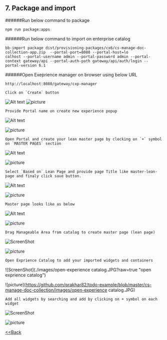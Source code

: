 ## 7. Package and import

######Run below command to package
````
npm run package:apps
````

######Run below command to import on enterprise catalog
````
bb-import package dist/provisioning-packages/cx6/cs-manage-doc-collection-app.zip  --portal-port=8080 --portal-host=lo
calhost --portal-username admin --portal-password admin --portal-context gateway/api --portal-auth-path gateway/api/auth/login --portal-version 6.1
````
######Open Exeprience manager on browser using below URL
````
http://localhost:8080/gateway/cxp-manager
```` 
````
Click on `Create` button
````
![Alt text](./images/create-experience-button.jpg?raw=true "Create button")
![picture](https://github.com/prakhar82/todo-example/blob/master/cs-manage-doc-collection/images/create-experience-button.jpg)
````
Provide Portal name on create new experience popup
````
![Alt text](./images/create-new-experience-popup.jpg?raw=true "Create new experience")

![picture](https://github.com/prakhar82/todo-example/blob/master/cs-manage-doc-collection/images/create-new-experience-popup.jpg)

````
Open Portal and create your lean master page by clecking on `+` symbol on `MASTER PAGES` section
````
![Alt text](./images/pages.jpg?raw=true "pages")

![picture](https://github.com/prakhar82/todo-example/blob/master/cs-manage-doc-collection/images/pages.jpg)

````
Select `Based on` Lean Page and provide page Title like master-lean-page and finaly click save button.
````
![Alt text](./images/master-page.jpg?raw=true "master page")

![picture](https://github.com/prakhar82/todo-example/blob/master/cs-manage-doc-collection/images/master-page.jpg)

````
Master page looks like as below 
````
![Alt text](./images/master-page-created.jpg?raw=true "master pages")

![picture](https://github.com/prakhar82/todo-example/blob/master/cs-manage-doc-collection/images/master-page-created.jpg)

````
Drag Manageable Area from catalog to create master page (lean page)
````
![ScreenShot](./images/drag-manageable-area.jpg?raw=true "manageable area")

![picture](https://github.com/prakhar82/todo-example/blob/master/cs-manage-doc-collection/images/drag-manageable-area.jpg)

````
Open Exprience Catalog to add your imported widgets and containers
````
![ScreenShot](./images/open-experience catalog.JPG?raw=true "open exprience catalog")

![picture](https://github.com/prakhar82/todo-example/blob/master/cs-manage-doc-collection/images/open-experience catalog.JPG)

````
Add all widgets by searching and add by clicking on + symbol on each widget
````
![ScreenShot](./images/add-widget-into-portal-catalog.JPG?raw=true "add widget into portal catalog")

![picture](https://github.com/prakhar82/todo-example/blob/master/cs-manage-doc-collection/images/add-widget-into-portal-catalog.JPG) 

 

 
 [<<Back](./README.md)
